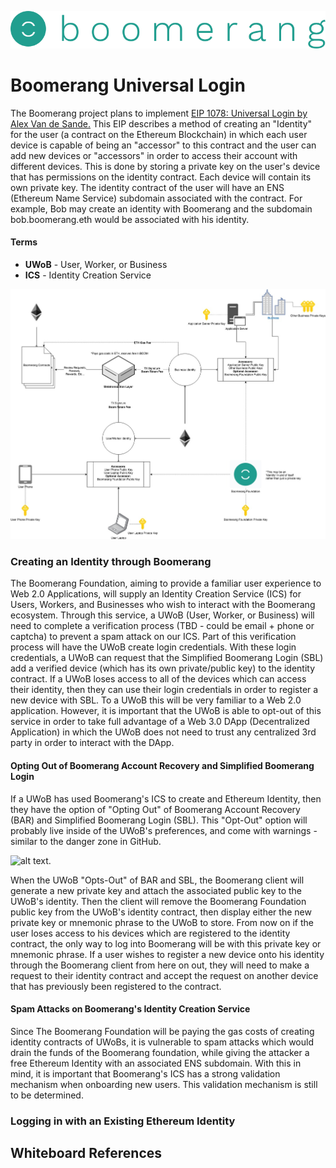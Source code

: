 ![alt text](https://github.com/BoomerangProject/boomerang-wiki/blob/master/images/logo.png "Boomerang Logo")
# Boomerang Universal Login
The Boomerang project plans to implement [EIP 1078: Universal Login by Alex Van de Sande.](https://eips.ethereum.org/EIPS/eip-1078)
This EIP describes a method of creating an "Identity" for the user (a contract on the Ethereum Blockchain) in which 
each user device is capable of being an "accessor" to this contract and the user can add new devices or "accessors" in
order to access their account with different devices. This is done by storing a private key on the user's device that 
has permissions on the identity contract. Each device will contain its own private key. The identity contract of the 
user will have an ENS (Ethereum Name Service) subdomain associated with the contract. For example, Bob may create an 
identity with Boomerang and the subdomain bob.boomerang.eth would be associated with his identity.

#### Terms
* **UWoB** - User, Worker, or Business
* **ICS** - Identity Creation Service

![alt text](imgs/BoomerangUniversalLogin.jpg "Boomerang Universal Login Architecture Diagram")


### Creating an Identity through Boomerang
The Boomerang Foundation, aiming to provide a familiar user experience to Web 2.0 Applications, will supply an Identity Creation Service (ICS) for Users, Workers, and Businesses who wish to interact with the Boomerang ecosystem. Through this service, a UWoB (User, Worker, or Business) will need to complete a verification process (TBD - could be email + phone or captcha) to prevent a spam attack on our ICS. Part of this verification process will have the UWoB create login credentials. With these login credentials, a UWoB can request that the Simplified Boomerang Login (SBL) add a verified device (which has its own private/public key) to the identity contract. If a UWoB loses access to all of the devices which can access their identity, then they can use their login credentials in order to register a new device with SBL. To a UWoB this will be very familiar to a Web 2.0 application. However, it is important that the UWoB is able to opt-out of this service in order to take full advantage of a Web 3.0 DApp (Decentralized Application) in which the UWoB does not need to trust any centralized 3rd party in order to interact with the DApp.

#### Opting Out of Boomerang Account Recovery and Simplified Boomerang Login
If a UWoB has used Boomerang's ICS  to create and Ethereum Identity, then they have the option of "Opting Out" of Boomerang Account Recovery (BAR) and Simplified Boomerang Login (SBL). This "Opt-Out" option will probably live inside of the UWoB's preferences, and come with warnings - similar to the danger zone in GitHub.

![alt text](imgs/DangerZone.jpg "Github Danger Zone").

When the UWoB "Opts-Out" of BAR and SBL, the Boomerang client will generate a new private key and attach the associated public key to the UWoB's identity. Then the client will remove the Boomerang Foundation public key from the UWoB's identity contract, then display either the new private key or mnemonic phrase to the UWoB to store. From now on if the user loses access to his devices which are registered to the identity contract, the only way to log into Boomerang will be with this private key or mnemonic phrase. If a user wishes to register a new device onto his identity through the Boomerang client from here on out, they will need to make a request to their identity contract and accept the request on another device that has previously been registered to the contract.

#### Spam Attacks on Boomerang's Identity Creation Service
Since The Boomerang Foundation will be paying the gas costs of creating identity contracts of UWoBs, it is vulnerable to spam attacks which would drain the funds of the Boomerang foundation, while giving the attacker a free Ethereum Identity with an associated ENS subdomain. With this in mind, it is important that Boomerang's ICS has a strong validation mechanism when onboarding new users. This validation mechanism is still to be determined.

### Logging in with an Existing Ethereum Identity


## Whiteboard References

